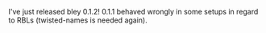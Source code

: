<!-- 
.. title: bley 0.1.2 released
.. date: 2010-06-01
.. tags: 
.. link: 
.. description: 
.. type: text
-->

I've just released bley 0.1.2! 0.1.1 behaved wrongly in some setups in regard to RBLs (twisted-names is needed again).
